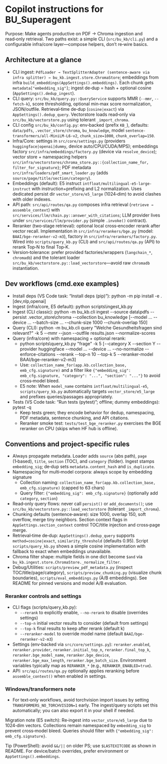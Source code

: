 # Copilot instructions for BU_Superagent

Purpose: Make agents productive on PDF → Chroma ingestion and read‑only retrieval. Two paths exist: a simple CLI (`src/bu_kb/cli.py`) and a configurable infra/core layer—compose helpers, don’t re‑wire basics.

## Architecture at a glance
- CLI ingest: `PdfLoader → TextSplitterAdapter (sentence‑aware via infra splitter) → bu_kb.ingest.store.ChromaStore`; embeddings from infra `build_embeddings(AppSettings().embeddings)`. Each chunk gets `metadata["embedding_sig"]`; ingest de‑dup = hash + optional cosine (`AppSettings().dedup_ingest`).
- CLI query: `src/bu_kb/query.py::QueryService` supports MMR (`--mmr`, `--fetch-k`), score thresholding, optional min‑max score normalization, JSON/outfile. Retrieval‑time de‑dup (`cosine|exact`) via `AppSettings().dedup_query`. Vectorstore loads read‑only via `src/bu_kb/vectorstore.py` using tolerant `_import_chroma`.
- CLI config `src/bu_kb/config.py`: env‑backed (prefix `KB_`), defaults: `data/pdfs`, `.vector_store/chroma`, `bu_knowledge`, model `sentence-transformers/all-MiniLM-L6-v2`, `chunk_size=1000`, `chunk_overlap=150`.
- Infra/Core: settings in `src/core/settings.py` (providers `huggingface|openai|dummy`, device auto/CPU/CUDA/MPS); embeddings factory `src/infra/embeddings/factory.py` (device via `resolve_device`); vector store + namespacing helpers `src/infra/vectorstores/chroma_store.py::{collection_name_for, filter_for_signature}`; PDF metadata `src/infra/loaders/pdf_smart_loader.py` (adds `source/page/title/section/category`).
- Embeddings (default): E5 instruct `intfloat/multilingual-e5-large-instruct` with instruction+prefixing and L2 normalization. Uses dedicated persist dir `vector_store/e5_large` (1024‑dim) to avoid clashes with older indexes.
- API path: `src/api/routes/qa.py` composes infra retrieval (`retrieve → assemble_context`) with `src/services/llm/chain.py::answer_with_citations`; LLM provider lives under `src/services/llm/provider.py` (simple `.invoke()` contract).
 - Reranker (two‑stage retrieval): optional local cross‑encoder rerank after vector recall. Implementation in `src/infra/rerankers/bge.py` (model: `BAAI/bge-reranker-v2-m3`), factory in `src/infra/rerankers/factory.py`. Wired into `scripts/query_kb.py` (CLI) and `src/api/routes/qa.py` (API) to rerank Top‑N to final Top‑K.
 - Version‑tolerance: prefer provided factories/wrappers (`langchain_*`, `chromadb`) and the tolerant loader `src/bu_kb/vectorstore.py::load_vectorstore`—avoid raw `chromadb` instantiation.

## Dev workflows (cmd.exe examples)
- Install deps (VS Code task: “Install deps (pip)”): python -m pip install -e .[dev,nlp,openai]
- Ingest (infra/core, E5 default): python scripts\ingest_kb.py
- Ingest (CLI classic): python -m bu_kb.cli ingest --source data\pdfs --persist .vector_store\chroma --collection bu_knowledge [--model ... --device ... --batch-size ... --chunk-size 1000 --chunk-overlap 150]
- Query (CLI): python -m bu_kb.cli query "Welche Gesundheitsfragen sind relevant?" -k 5 --mmr --json --outfile results.json --normalize-scores
- Query (infra/core) with namespacing + optional rerank:
  - python scripts\query_kb.py "frage" -k 5 [--category X --section Y --provider huggingface --model ... --device ... --no-normalize --enforce-citations --rerank --top-n 10 --top-k 5 --reranker-model BAAI/bge-reranker-v2-m3]
  - Use: `collection_name_for(app.kb.collection_base, emb_cfg.signature)` and a filter like `{"embedding_sig": emb_cfg.signature, "category": "...", "section": "..."}` to avoid cross‑model bleed.
  - E5 note: When `model_name` contains `intfloat/multilingual-e5`, `scripts/query_kb.py` automatically targets `vector_store/e5_large` and prefixes queries/passages appropriately.
- Tests (VS Code task: “Run tests (pytest)”; offline; dummy embeddings): pytest -q
  - Keep tests green; they encode behavior for dedup, namespacing, PDF metadata, sentence chunking, and API citations.
  - Reranker smoke test: `tests/test_bge_reranker.py` exercises the BGE reranker on CPU (skips when HF hub is offline).

## Conventions and project‑specific rules
- Always propagate metadata. Loader adds `source` (abs path), `page` (1‑based), `title`, `section` (TOC), and `category` (folder). Ingest stamps `embedding_sig`; de‑dup sets `metadata.content_hash` and `is_duplicate`.
- Namespacing for multi‑model corpora: always scope by embedding signature
  - Collection naming: `collection_name_for(app.kb.collection_base, emb_cfg.signature)` (capped to 63 chars)
  - Query filter: `{"embedding_sig": emb_cfg.signature}` (optionally add `category`, `section`)
- Read‑only query flows: never call `persist()` or `add_documents()`; use `src/bu_kb/vectorstore.py::load_vectorstore` (tolerant `_import_chroma`).
- Chunking defaults (sentence‑aware): size 1000, overlap 150, soft overflow, merge tiny neighbors. Section context flags in `AppSettings.section_context` control TOC/title injection and cross‑page merge.
- Retrieval‑time de‑dup: `AppSettings().dedup_query` supports `method=cosine|exact`, `similarity_threshold` (defaults 0.95). Script `scripts/query_kb.py` shows a simple cosine implementation with fallback to exact when embeddings unavailable.
- Chroma filter shape: multiple fields in one dict become `$and` via `bu_kb.ingest.store.ChromaStore._normalize_filter`.
 - Debug/Utilities: `scripts/preview_pdf_metadata.py` (inspect TOC/title/page/category), `scripts/preview_chunking.py` (visualize chunk boundaries), `scripts/eval_embeddings.py` (A/B embeddings). See README for pinned versions and model A/B evaluation.

### Reranker controls and settings
- CLI flags (scripts/query_kb.py):
  - `--rerank` to explicitly enable, `--no-rerank` to disable (overrides settings)
  - `--top-n` initial vector results to consider (default from settings)
  - `--top-k` final results to keep after rerank (default k)
  - `--reranker-model` to override model name (default `BAAI/bge-reranker-v2-m3`)
- Settings (env‑backed via `src/core/settings.py`): `reranker.enabled`, `reranker.provider`, `reranker.initial_top_n`, `reranker.final_top_k`, `reranker.bge_model_name`, `reranker.bge_device`, `reranker.bge_max_length`, `reranker.bge_batch_size`. Environment variables typically map as `RERANKER_*` (e.g., `RERANKER_ENABLED=true`).
- API: `src/api/routes/qa.py` optionally applies reranking before `assemble_context()` when enabled in settings.

### Windows/transformers note
- For text‑only workflows, avoid torchvision import issues by setting `TRANSFORMERS_NO_TORCHVISION=1` early. The ingest/query scripts set this automatically; you can also export it in your shell if needed.

Migration note (E5 switch): Re‑ingest into `vector_store/e5_large` due to 1024‑dim vectors. Collections remain namespaced by `embedding_sig` to prevent cross‑model bleed. Queries should filter with `{"embedding_sig": emb_cfg.signature}`.

Tip (PowerShell): avoid `&&/||` on older PS; use `$LASTEXITCODE` as shown in README. For device/batch overrides, prefer environment or `AppSettings().embeddings`.
